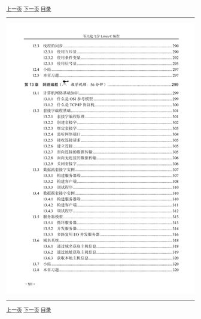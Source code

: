 [上一页](011.md) [下一页](013.md) [目录](../README.md)

***

![012](../images/012.png)

***

[上一页](011.md) [下一页](013.md) [目录](../README.md)
